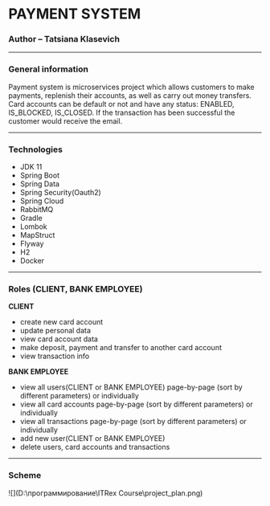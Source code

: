 PAYMENT SYSTEM
=====================

### Author – Tatsiana Klasevich

***

### General information

Payment system is microservices project which allows customers to make payments, replenish their accounts, as well as
carry out money transfers. Card accounts can be default or not and have any status:  ENABLED, IS_BLOCKED, IS_CLOSED. If
the transaction has been successful the customer would receive the email.
***

### Technologies

- JDK 11
- Spring Boot
- Spring Data
- Spring Security(Oauth2)
- Spring Cloud
- RabbitMQ
- Gradle
- Lombok
- MapStruct
- Flyway
- H2
- Docker

***

### Roles (CLIENT, BANK EMPLOYEE)

**CLIENT**

* create new card account
* update personal data
* view card account data
* make deposit, payment and transfer to another card account
* view transaction info

**BANK EMPLOYEE**

* view all users(CLIENT or BANK EMPLOYEE) page-by-page (sort by different parameters) or individually
* view all card accounts page-by-page (sort by different parameters) or individually
* view all transactions page-by-page (sort by different parameters) or individually
* add new user(CLIENT or BANK EMPLOYEE)
* delete users, card accounts and transactions

***

### Scheme

![](D:\программирование\ITRex Course\project_plan.png) 